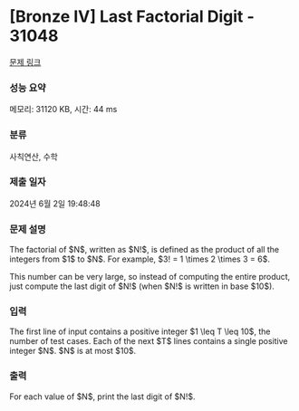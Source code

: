 # [Bronze IV] Last Factorial Digit - 31048 

[문제 링크](https://www.acmicpc.net/problem/31048) 

### 성능 요약

메모리: 31120 KB, 시간: 44 ms

### 분류

사칙연산, 수학

### 제출 일자

2024년 6월 2일 19:48:48

### 문제 설명

<p>The factorial of $N$, written as $N!$, is defined as the product of all the integers from $1$ to $N$. For example, $3! = 1 \times 2 \times 3 = 6$.</p>

<p>This number can be very large, so instead of computing the entire product, just compute the last digit of $N!$ (when $N!$ is written in base $10$).</p>

### 입력 

 <p>The first line of input contains a positive integer $1 \leq T \leq 10$, the number of test cases. Each of the next $T$ lines contains a single positive integer $N$. $N$ is at most $10$.</p>

### 출력 

 <p>For each value of $N$, print the last digit of $N!$.</p>

